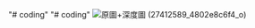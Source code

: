 "# coding" 
"# coding" 
![原圖+深度圖 (27412589_4802e8c6f4_o)](https://github.com/user-attachments/assets/16b5a21c-1add-446d-896e-02ce0f40e99d)
